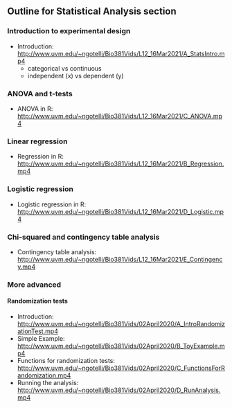 ## Outline for Statistical Analysis section  

### Introduction to experimental design 
* Introduction: http://www.uvm.edu/~ngotelli/Bio381Vids/L12_16Mar2021/A_StatsIntro.mp4  
  * categorical vs continuous  
  * independent (x) vs dependent (y)

### ANOVA and t-tests
* ANOVA in R: http://www.uvm.edu/~ngotelli/Bio381Vids/L12_16Mar2021/C_ANOVA.mp4

### Linear regression 
* Regression in R: http://www.uvm.edu/~ngotelli/Bio381Vids/L12_16Mar2021/B_Regression.mp4

### Logistic regression 
* Logistic regression in R: http://www.uvm.edu/~ngotelli/Bio381Vids/L12_16Mar2021/D_Logistic.mp4

### Chi-squared and contingency table analysis 
* Contingency table analysis: http://www.uvm.edu/~ngotelli/Bio381Vids/L12_16Mar2021/E_Contingency.mp4

### More advanced

#### Randomization tests
* Introduction: http://www.uvm.edu/~ngotelli/Bio381Vids/02April2020/A_IntroRandomizationTest.mp4
* Simple Example: http://www.uvm.edu/~ngotelli/Bio381Vids/02April2020/B_ToyExample.mp4
* Functions for randomization tests: http://www.uvm.edu/~ngotelli/Bio381Vids/02April2020/C_FunctionsForRandomization.mp4
* Running the analysis: http://www.uvm.edu/~ngotelli/Bio381Vids/02April2020/D_RunAnalysis.mp4
